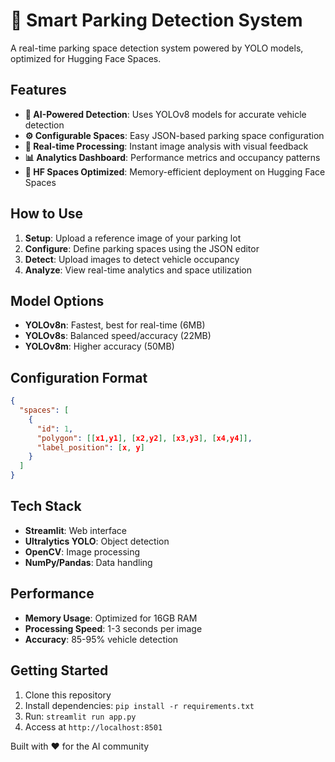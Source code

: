 # 🚗 Smart Parking Detection System

A real-time parking space detection system powered by YOLO models, optimized for Hugging Face Spaces.

## Features

- **🧠 AI-Powered Detection**: Uses YOLOv8 models for accurate vehicle detection
- **⚙️ Configurable Spaces**: Easy JSON-based parking space configuration
- **📱 Real-time Processing**: Instant image analysis with visual feedback
- **📊 Analytics Dashboard**: Performance metrics and occupancy patterns
- **🤗 HF Spaces Optimized**: Memory-efficient deployment on Hugging Face Spaces

## How to Use

1. **Setup**: Upload a reference image of your parking lot
2. **Configure**: Define parking spaces using the JSON editor
3. **Detect**: Upload images to detect vehicle occupancy
4. **Analyze**: View real-time analytics and space utilization

## Model Options

- **YOLOv8n**: Fastest, best for real-time (6MB)
- **YOLOv8s**: Balanced speed/accuracy (22MB)
- **YOLOv8m**: Higher accuracy (50MB)

## Configuration Format

```json
{
  "spaces": [
    {
      "id": 1,
      "polygon": [[x1,y1], [x2,y2], [x3,y3], [x4,y4]],
      "label_position": [x, y]
    }
  ]
}
```

## Tech Stack

- **Streamlit**: Web interface
- **Ultralytics YOLO**: Object detection
- **OpenCV**: Image processing
- **NumPy/Pandas**: Data handling

## Performance

- **Memory Usage**: Optimized for 16GB RAM
- **Processing Speed**: 1-3 seconds per image
- **Accuracy**: 85-95% vehicle detection

## Getting Started

1. Clone this repository
2. Install dependencies: `pip install -r requirements.txt`
3. Run: `streamlit run app.py`
4. Access at `http://localhost:8501`

Built with ❤️ for the AI community

